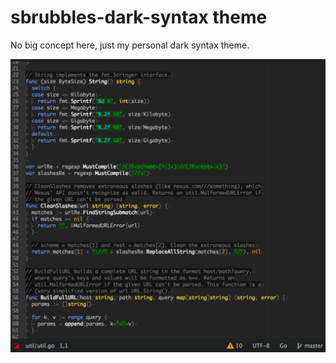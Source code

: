 # sbrubbles-dark-syntax theme

No big concept here, just my personal dark syntax theme.

![Screenshot](https://raw.githubusercontent.com/hanjos/sbrubbles-dark-syntax/master/example.png)
